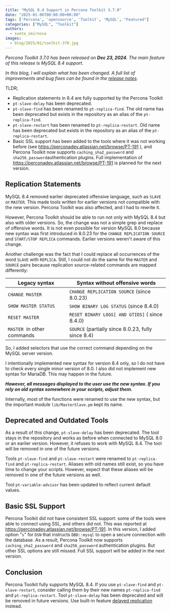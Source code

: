 ```yaml
---
title: "MySQL 8.4 Support in Percona Toolkit 3.7.0"
date: "2025-01-06T00:00:00+00:00"
tags: ['Percona', 'opensource', 'Toolkit', 'MySQL', "Featured"]
categories: ["MySQL", "Toolkit"]
authors:
  - sveta_smirnova
images:
  - blog/2025/01/toolkit-370.jpg
---
```


*Percona Toolkit 3.7.0 has been released on **Dec 23, 2024**. The main feature of this release is MySQL 8.4 support.*

*In this blog, I will explain what has been changed. A full list of improvements and bug fixes can be found in the *[*release notes*](https://docs.percona.com/percona-toolkit/release_notes.html)*.*

TLDR;

-   Replication statements in 8.4 are fully supported by the Percona Toolkit
-   `pt-slave-delay` has been deprecated.
-   `pt-slave-find` has been renamed to `pt-replica-find`. The old name has been deprecated but exists in the repository as an alias of the `pt-replica-find`.
-   `pt-slave-restart` has been renamed to `pt-replica-restart`. Old name has been deprecated but exists in the repository as an alias of the `pt-replica-restart`.
-   Basic SSL support has been added to the tools where it was not working before (see <https://perconadev.atlassian.net/browse/PT-191> ), and Percona Toolkit now supports `caching_sha2_password`  and `sha256_password`authentication plugins. Full implementation of <https://perconadev.atlassian.net/browse/PT-191> is planned for the next version.

Replication Statements
----------------------

MySQL 8.4 removed earlier deprecated offensive language, such as `SLAVE` or `MASTER`. This made tools written for earlier versions not compatible with the new version. Percona Toolkit was also affected, and I had to rewrite it.

However, Percona Toolkit should be able to run not only with MySQL 8.4 but also with older versions. So, the change was not a simple grep and replace of offensive words. It is not even possible for version MySQL 8.0 because new syntax was first introduced in 8.0.23 for the `CHANGE REPLICATION SOURCE` and `START/STOP REPLICA` commands. Earlier versions weren't aware of this change.

Another challenge was the fact that I could replace all occurrences of the word `SLAVE` with `REPLICA`. Still, I could not do the same for the `MASTER` and `SOURCE`  pairs because replication source-related commands are mapped differently:

| **Legacy syntax** | **Syntax without offensive words** |
|----------|----------|
| `CHANGE MASTER` | `CHANGE REPLICATION SOURCE` (since 8.0.23) |
| `SHOW MASTER STATUS` | `SHOW BINARY LOG STATUS` (since 8.4.0) |
| `RESET MASTER` | `RESET BINARY LOGS[ AND GTIDS]` ( since 8.4.0) |
| `MASTER`  in other commands | `SOURCE` (partially since 8.0.23, fully since 8.4) |

So, I added selectors that use the correct command depending on the MySQL server version.

I intentionally implemented new syntax for version 8.4 only, so I do not have to check every single minor version of 8.0. I also did not implement new syntax for MariaDB. This may happen in the future.

***However, all messages displayed to the user use the new syntax. If you rely on old syntax somewhere in your scripts, adjust them.***

Internally, most of the functions were renamed to use the new syntax, but the important module `lib/MasterSlave.pm` kept its name.

Deprecated and Outdated Tools
-----------------------------

As a result of this change, `pt-slave-delay` has been deprecated. The tool stays in the repository and works as before when connected to MySQL 8.0 or an earlier version. However, it refuses to work with MySQL 8.4. The tool will be removed in one of the future versions.

Tools `pt-slave-find` and `pt-slave-restart` were renamed to `pt-replica-find` and `pt-replica-restart`. Aliases with old names still exist, so you have time to change your scripts. However, expect that these aliases will be removed in one of the future versions as well.

Tool `pt-variable-advisor` has been updated to reflect current default values.

Basic SSL Support
-----------------

Percona Toolkit did not have consistent SSL support: some of the tools were able to connect using SSL, and others did not. This was reported at <https://perconadev.atlassian.net/browse/PT-191>. In this version, I added option "`s`" for `DSN` that instructs `DBD::mysql` to open a secure connection with the database. As a result, Percona Toolkit now supports `caching_sha2_password` and `sha256_password` authentication plugins. But other SSL options are still missed. Full SSL support will be added in the next version.

Conclusion
----------

Percona Toolkit fully supports MySQL 8.4. If you use `pt-slave-find` and `pt-slave-restart`, consider calling them by their new names `pt-replica-find` and `pt-replica-restart`. Tool `pt-slave-delay`  has been deprecated and will be removed in future versions. Use built-in feature [delayed replication](https://dev.mysql.com/doc/refman/8.4/en/replication-delayed.html) instead.